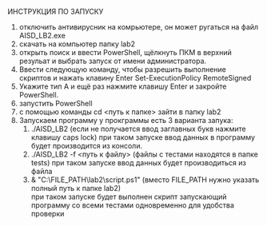 ИНСТРУКЦИЯ ПО ЗАПУСКУ
1. отключить антивирусник на комрьютере, он может ругаться на файл AISD_LB2.exe
2. скачать на компьютер папку lab2
3. открыть поиск и ввести PowerShell, щёлкнуть ПКМ в верхний резульат и выбрать запуск от имени администратора.
4. Ввести следующую команду, чтобы разрешить выполнение скриптов и нажать клавину Enter
	Set-ExecutionPolicy RemoteSigned
5. Укажите тип А и ещё раз нажмите клавишу Enter и закройте PowerShell.
6. запустить PowerShell
7. с помощью команды cd <путь к папке> зайти в папку lab2
8. Запускаем программу
	у прокграммы есть 3 варианта запука: 
	1. ./AISD_LB2 (если не получается ввод заглавных букв нажмите клавишу caps lock)
		при таком запуске ввод данных в программу будет производится из консоли.
	2. ./AISD_LB2 -f <путь к файлу> (файлы с тестами находятся в папке tests)
		при таком запуске ввод данных будет производиться из файла
	3. & "C:\FILE_PATH\lab2\script.ps1" (вместо FILE_PATH нужно указать полный путь к папке lab2)	
		при таком запуске будет выполнен скрипт запускающий программу со всеми тестами одновременно для удобства проверки		
